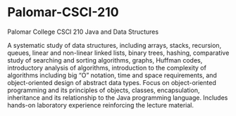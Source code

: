 # Palomar-CSCI-210
Palomar College CSCI 210 Java and Data Structures

A systematic study of data structures, including arrays, stacks, recursion, queues, linear and non-linear linked lists, binary trees, hashing, comparative study of searching and sorting algorithms, graphs, Huffman codes, introductory analysis of algorithms, introduction to the complexity of algorithms including big “O” notation, time and space requirements, and object-oriented design of abstract data types. Focus on object-oriented programming and its principles of objects, classes, encapsulation, inheritance and its relationship to the Java programming language. Includes hands-on laboratory experience reinforcing the lecture material.

